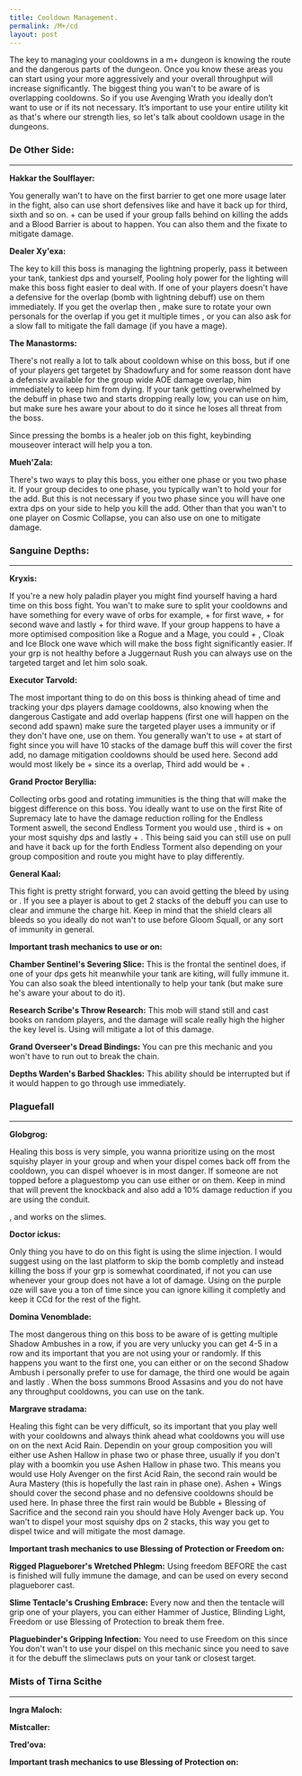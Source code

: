 ```yaml
---
title: Cooldown Management.
permalink: /M+/cd
layout: post
---
```


The key to managing your cooldowns in a m+ dungeon is knowing the route and the dangerous parts of the dungeon. Once you know these areas you can start using your 
<a href="https://tbc.wowhead.com/spell=31884/avenging-wrath" data-wowhead="spell=31884"></a> more aggressively and your overall throughput will increase significantly. The biggest thing you wan't to be aware of is overlapping cooldowns. So if you use Avenging Wrath you ideally don’t want to use 
<a href="https://www.wowhead.com/spell=317929/aura-mastery" data-wowhead="spell=317929"></a> or 
<a href="https://www.wowhead.com/spell=642/divine-shield" data-wowhead="spell=642"></a> if its not necessary. It’s important to use your entire utility kit as that's where our strength lies, so let's talk about cooldown usage in the dungeons.

### **De Other Side:**
---

 **Hakkar the Soulflayer:**

 You generally wan't to have 
 <a href="https://www.wowhead.com/spell=317929/aura-mastery" data-wowhead="spell=317929"></a> on the first barrier to get one more usage later in the fight, also can use short defensives like 
 <a href="https://www.wowhead.com/spell=498/divine-protection" data-wowhead="spell=498"></a> and have it back up for third, sixth and so on. 
 <a href="https://www.wowhead.com/spell=642/divine-shield" data-wowhead="spell=642"></a> + 
 <a href="https://www.wowhead.com/spell=6940/blessing-of-sacrifice" data-wowhead="spell=6940"></a> can be used if your group falls behind on killing the adds and a Blood Barrier is about to happen. You can also 
 <a href="https://www.wowhead.com/spell=853/hammer-of-justice" data-wowhead="spell=853"></a> them and 
 <a href="https://www.wowhead.com/spell=1022/blessing-of-protection" data-wowhead="spell=1022"></a> the fixate to mitigate damage.

**Dealer Xy'exa:**

The key to kill this boss is managing the lightning properly, pass it between your tank, tankiest dps and yourself, Pooling holy power for the lighting will make this boss fight easier to deal with. If one of your players doesn't have a defensive for the overlap (bomb with lightning debuff) use 
<a href="https://www.wowhead.com/spell=6940/blessing-of-sacrifice" data-wowhead="spell=6940"></a> on them immediately. If you get the overlap then <a href="https://www.wowhead.com/spell=642/divine-shield" data-wowhead="spell=642"></a>, make sure to rotate your own personals for the overlap if you get it multiple times 
<a href="https://www.wowhead.com/spell=498/divine-protection" data-wowhead="spell=498"></a>, 
<a href="https://www.wowhead.com/spell=317929/aura-mastery" data-wowhead="spell=317929"></a> or 
<a href="https://www.wowhead.com/spell=642/divine-shield" data-wowhead="spell=642"></a> you can also ask for a slow fall to mitigate the fall damage (if you have a mage).

**The Manastorms:**

There's not really a lot to talk about cooldown whise on this boss, but if one of your players get targetet by Shadowfury and for some reasson dont have a defensiv available for the group wide AOE damage overlap, 
<a href="https://www.wowhead.com/spell=6940/blessing-of-sacrifice" data-wowhead="spell=6940"></a> him immediately to keep him from dying. If your tank getting overwhelmed by the debuff in phase two and starts dropping really low, you can use 
<a href="https://www.wowhead.com/spell=1022/blessing-of-protection" data-wowhead="spell=1022"></a> on him, but make sure hes aware your about to do it since he loses all threat from the boss.

Since pressing the bombs is a healer job on this fight, keybinding mouseover interact will help you a ton.

**Mueh'Zala:**

There's two ways to play this boss, you either one phase or you two phase it. If your group decides to one phase, you typically wan't to hold your 
<a href="https://tbc.wowhead.com/spell=31884/avenging-wrath" data-wowhead="spell=31884"></a> for the add. But this is not necessary if you two phase since you will have one extra dps on your side to help you kill the add. Other than that you wan't to 
<a href="https://www.wowhead.com/spell=4987/cleanse" data-wowhead="spell=4987"></a> one player on Cosmic Collapse, you can also use 
<a href="https://www.wowhead.com/spell=317929/aura-mastery" data-wowhead="spell=317929"></a> on one to mitigate damage.

### **Sanguine Depths:**
---
**Kryxis:**

If you're a new holy paladin player you might find yourself having a hard time on this boss fight. You wan't to make sure to split your cooldowns and have something for every wave of orbs for example, 
<a href="https://www.wowhead.com/spell=316958/ashen-hallow" data-wowhead="spell=316958"></a> + 
<a href="https://www.wowhead.com/spell=66011/avenging-wrath" data-wowhead="spell=66011"></a> for first wave, 
<a href="https://www.wowhead.com/spell=317929/aura-mastery" data-wowhead="spell=317929"></a> + 
<a href="https://www.wowhead.com/spell=105809/holy-avenger" data-wowhead="spell=105809"></a> for second wave and lastly 
<a href="https://www.wowhead.com/spell=642/divine-shield" data-wowhead="spell=642"></a> + 
<a href="https://www.wowhead.com/spell=6940/blessing-of-sacrifice" data-wowhead="spell=6940"></a> for third wave. If your group happens to have a more optimised composition like a Rogue and a Mage, you could 
<a href="https://www.wowhead.com/spell=642/divine-shield" data-wowhead="spell=642"></a> + 
<a href="https://www.wowhead.com/spell=6940/blessing-of-sacrifice" data-wowhead="spell=6940"></a>, Cloak and Ice Block one wave which will make the boss fight significantly easier. If your grp is not healthy before a Juggernaut Rush you can always use 
<a href="https://www.wowhead.com/spell=1022/blessing-of-protection" data-wowhead="spell=1022"></a> on the targeted target and let him solo soak.

**Executor Tarvold:**

The most important thing to do on this boss is thinking ahead of time and tracking your dps players damage cooldowns, also knowing when the dangerous Castigate and add overlap happens (first one will happen on the second add spawn) make sure the targeted player uses a immunity or if they don't have one, use 
<a href="https://www.wowhead.com/spell=6940/blessing-of-sacrifice" data-wowhead="spell=6940"></a> on them. You generally wan't to use 
<a href="https://tbc.wowhead.com/spell=31884/avenging-wrath" data-wowhead="spell=31884"></a> + 
<a href="https://www.wowhead.com/spell=316958/ashen-hallow" data-wowhead="spell=316958"></a> at start of fight since you will have 10 stacks of the damage buff this will cover the first add, no damage mitigation cooldowns should be used here. Second add would most likely be 
<a href="https://www.wowhead.com/spell=642/divine-shield" data-wowhead="spell=642"></a> + 
<a href="https://www.wowhead.com/spell=6940/blessing-of-sacrifice" data-wowhead="spell=6940"></a> since its a overlap, Third add would be <a href="https://www.wowhead.com/spell=105809/holy-avenger" data-wowhead="spell=105809"></a> + 
<a href="https://www.wowhead.com/spell=317929/aura-mastery" data-wowhead="spell=317929"></a>.


**Grand Proctor Beryllia:**

Collecting orbs good and rotating immunities is the thing that will make the biggest difference on this boss. You ideally want to use 
<a href="https://www.wowhead.com/spell=317929/aura-mastery" data-wowhead="spell=317929"></a> on the first Rite of Supremacy late to have the damage reduction rolling for the Endless Torment aswell, the second Endless Torment you would use 
<a href="https://www.wowhead.com/spell=105809/holy-avenger" data-wowhead="spell=105809"></a>, third is 
<a href="https://www.wowhead.com/spell=642/divine-shield" data-wowhead="spell=642"></a> + 
<a href="https://www.wowhead.com/spell=6940/blessing-of-sacrifice" data-wowhead="spell=6940"></a> on your most squishy dps and lastly 
<a href="https://www.wowhead.com/spell=316958/ashen-hallow" data-wowhead="spell=316958"></a> + 
<a href="https://tbc.wowhead.com/spell=31884/avenging-wrath" data-wowhead="spell=31884"></a>. This being said you can still use 
<a href="https://tbc.wowhead.com/spell=31884/avenging-wrath" data-wowhead="spell=31884"></a> on pull and have it back up for the forth Endless Torment also depending on your group composition and route you might have to play differently.

**General Kaal:**

This fight is pretty stright forward, you can avoid getting the bleed by using <a href="https://www.wowhead.com/spell=300728/door-of-shadows" data-wowhead="spell=300728"></a> or 
<a href="https://www.wowhead.com/spell=190784/divine-steed" data-wowhead="spell=190784"></a>. If you see a player is about to get 2 stacks of the debuff you can use 
<a href="https://www.wowhead.com/spell=1022/blessing-of-protection" data-wowhead="spell=1022"></a> to clear and immune the charge hit. Keep in mind that the shield clears all bleeds so you ideally do not wan't to use 
<a href="https://www.wowhead.com/spell=1022/blessing-of-protection" data-wowhead="spell=1022"></a> before Gloom Squall, or any sort of immunity in general.

**Important trash mechanics to use <a href="https://www.wowhead.com/spell=1022/blessing-of-protection" data-wowhead="spell=1022"></a> or 
<a href="https://www.wowhead.com/spell=1044/blessing-of-freedom" data-wowhead="spell=1044"></a> on:**

**Chamber Sentinel's Severing Slice:** This is the frontal the sentinel does, if one of your dps gets hit meanwhile your tank are kiting, 
<a href="https://www.wowhead.com/spell=1022/blessing-of-protection" data-wowhead="spell=1022"></a> will fully immune it. You can also soak the bleed intentionally to help your tank (but make sure he's aware your about to do it).

**Research Scribe's Throw Research:** This mob will stand still and cast books on random players, and the damage will scale really high the higher the key level is. Using 
<a href="https://www.wowhead.com/spell=1022/blessing-of-protection" data-wowhead="spell=1022"></a> will mitigate a lot of this damage.

**Grand Overseer's Dread Bindings:** You can pre 
<a href="https://www.wowhead.com/spell=1044/blessing-of-freedom" data-wowhead="spell=1044"></a> this mechanic and you won't have to run out to break the chain.

**Depths Warden's Barbed Shackles:** This ability should be interrupted but if it would happen to go through use 
<a href="https://www.wowhead.com/spell=1044/blessing-of-freedom" data-wowhead="spell=1044"></a> immediately.

### **Plaguefall**
---

**Globgrog:**

Healing this boss is very simple, you wanna prioritize using 
<a href="https://www.wowhead.com/spell=4987/cleanse" data-wowhead="spell=4987"></a> on the most squishy player in your group and when your dispel comes back off from the cooldown, you can dispel whoever is in most danger. If someone are not topped before a plaguestomp you can use either 
<a href="https://www.wowhead.com/spell=317929/aura-mastery" data-wowhead="spell=317929"></a> or 
<a href="https://www.wowhead.com/spell=6940/blessing-of-sacrifice" data-wowhead="spell=6940"></a> on them. Keep in mind that 
<a href="https://www.wowhead.com/spell=1022/blessing-of-protection" data-wowhead="spell=1022"></a> will prevent the knockback and also add a 10% damage reduction if you are using the 
<a href="https://www.wowhead.com/spell=339316/echoing-blessings" data-wowhead="spell=339316"></a> conduit.

<a href="https://www.wowhead.com/spell=853/hammer-of-justice" data-wowhead="spell=853"></a>, 
<a href="https://www.wowhead.com/spell=115750/blinding-light" data-wowhead="spell=115750"></a> and 
<a href="https://www.wowhead.com/spell=145067/turn-evil" data-wowhead="spell=145067"></a> works on the slimes.

**Doctor ickus:**

Only thing you have to do on this fight is using 
<a href="https://www.wowhead.com/spell=4987/cleanse" data-wowhead="spell=4987"></a> the slime injection. I would suggest using 
<a href="https://www.wowhead.com/spell=316958/ashen-hallow" data-wowhead="spell=316958"></a> on the last platform to skip the bomb completly and instead killing the boss if your grp is somewhat coordinated, if not you can use whenever your group does not have a lot of damage. Using 
<a href="https://www.wowhead.com/spell=145067/turn-evil" data-wowhead="spell=145067"></a> on the purple oze will save you a ton of time since you can ignore killing it completly and keep it CCd for the rest of the fight.

**Domina Venomblade:**

The most dangerous thing on this boss to be aware of is getting multiple Shadow Ambushes in a row, if you are very unlucky you can get 4-5 in a row and its important that you are not using your 
<a href="https://www.wowhead.com/spell=498/divine-protection" data-wowhead="spell=498"></a> or 
<a href="https://www.wowhead.com/spell=642/divine-shield" data-wowhead="spell=642"></a> randomly. If this happens you want to 
<a href="https://www.wowhead.com/spell=498/divine-protection" data-wowhead="spell=498"></a> the first one, you can either 
<a href="https://www.wowhead.com/spell=642/divine-shield" data-wowhead="spell=642"></a> or 
<a href="https://www.wowhead.com/spell=317929/aura-mastery" data-wowhead="spell=317929"></a> on the second Shadow Ambush i personally prefer to use 
<a href="https://www.wowhead.com/spell=642/divine-shield" data-wowhead="spell=642"></a> for damage, the third one would be 
<a href="https://www.wowhead.com/spell=498/divine-protection" data-wowhead="spell=498"></a> again and lastly 
<a href="https://www.wowhead.com/spell=317929/aura-mastery" data-wowhead="spell=317929"></a>. When the boss summons Brood Assasins and you do not have any throughput cooldowns, you can use 
<a href="https://www.wowhead.com/spell=6940/blessing-of-sacrifice" data-wowhead="spell=6940"></a> on the tank.

**Margrave stradama:**

Healing this fight can be very difficult, so its important that you play well with your cooldowns and always think ahead what cooldowns you will use on on the next Acid Rain. Dependin on your group composition you will either use Ashen Hallow in phase two or phase three, usually if you don't play with a boomkin you use Ashen Hallow in phase two. This means you would use Holy Avenger on the first Acid Rain, the second rain would be Aura Mastery (this is hopefully the last rain in phase one). Ashen + Wings should cover the second phase and no defensive cooldowns should be used here. In phase three the first rain would be Bubble + Blessing of Sacrifice and the second rain you should have Holy Avenger back up. You wan't to dispel your most squishy dps on 2 stacks, this way you get to dispel twice and will mitigate the most damage.

**Important trash mechanics to use Blessing of Protection or Freedom on:**

**Rigged Plagueborer's Wretched Phlegm:** Using freedom BEFORE the cast is finished will fully immune the damage, and can be used on every second plagueborer cast.

**Slime Tentacle's Crushing Embrace:** Every now and then the tentacle will grip one of your players, you can either Hammer of Justice, Blinding Light, Freedom or use Blessing of Protection to break them free.

**Plaguebinder's Gripping Infection:** You need to use Freedom on this since You don't wan't to use your dispel on this mechanic since you need to save it for the debuff the slimeclaws puts on your tank or closest target.

### **Mists of Tirna Scithe**
---
**Ingra Maloch:**

**Mistcaller:**

**Tred'ova:**

**Important trash mechanics to use Blessing of Protection on:**
